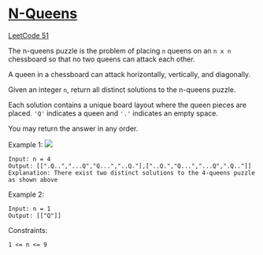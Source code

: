 # [N-Queens](https://neetcode.io/problems/n-queens?list=neetcode150)
[LeetCode 51](https://leetcode.com/problems/n-queens/)

The n-queens puzzle is the problem of placing `n` queens on an `n x n` chessboard so that no two queens can attack each other.

A queen in a chessboard can attack horizontally, vertically, and diagonally.

Given an integer `n`, return all distinct solutions to the n-queens puzzle.

Each solution contains a unique board layout where the queen pieces are placed. `'Q'` indicates a queen and `'.'` indicates an empty space.

You may return the answer in any order.

Example 1:
![](https://assets.leetcode.com/uploads/2020/11/13/queens.jpg)
```
Input: n = 4
Output: [[".Q..","...Q","Q...","..Q."],["..Q.","Q...","...Q",".Q.."]]
Explanation: There exist two distinct solutions to the 4-queens puzzle as shown above
```

Example 2:
```
Input: n = 1
Output: [["Q"]]
```

Constraints:
```
1 <= n <= 9
```
